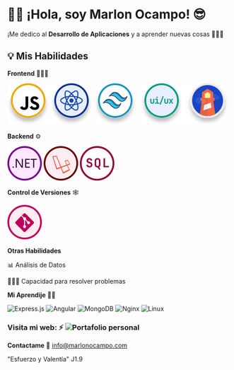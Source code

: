 # 👋🏻 ¡Hola, soy Marlon Ocampo! 😎

¡Me dedico al **Desarrollo de Aplicaciones** y a aprender nuevas cosas 🧑🏻‍💻

## 💡 Mis Habilidades 
**Frontend** 👨🏻‍🎨

![JavaScript](https://raw.githubusercontent.com/marlonocampo/MarlonOcampo/9903fbcbdbd16366dda0c046d10354bb8013ad10/src/assets/icons/js.svg "Lenguaje de Programación JavaScript")
![React](https://raw.githubusercontent.com/marlonocampo/MarlonOcampo/9903fbcbdbd16366dda0c046d10354bb8013ad10/src/assets/icons/react.svg "Librería de JavaScript para interfaz de usuario")
![TailwindCss](https://raw.githubusercontent.com/marlonocampo/MarlonOcampo/9903fbcbdbd16366dda0c046d10354bb8013ad10/src/assets/icons/tailwind.svg "Desarrollo de Interfaces profesionales con TailwindCss")
![Ui/Ux](https://raw.githubusercontent.com/marlonocampo/MarlonOcampo/f5f988c9ab08c3548bc9ab0bb95bc11baa85d6b0/src/assets/icons/uiux.svg "Diseño y Experiencia de usuario")
![Chrome Lighthose](https://raw.githubusercontent.com/marlonocampo/MarlonOcampo/f5f988c9ab08c3548bc9ab0bb95bc11baa85d6b0/src/assets/icons/ligthouse.svg "Análisis y optimización con la herramienta Chrome Lighthouse")

**Backend** ⚙️

![ASP .NET](https://raw.githubusercontent.com/marlonocampo/MarlonOcampo/53854cd72e1d2824000975785286af97b41c4159/src/assets/icons/net.svg "Framework para el desarrollo de API en lenguaje C#")
![Laravel](https://raw.githubusercontent.com/marlonocampo/MarlonOcampo/40b6d52a53777bc8d1273bef98f16e41a670087f/src/assets/icons/Laravel.svg "Framework para el desarrollo de API en lenguaje PHP")
![SQL](https://raw.githubusercontent.com/marlonocampo/MarlonOcampo/403b3205010202b27e2fa265c34215909d1ed60e/src/assets/icons/sql.svg "lenguaje de consultas de bases de datos relacionales")

**Control de Versiones** 🕸️

![SQL](https://raw.githubusercontent.com/marlonocampo/MarlonOcampo/53854cd72e1d2824000975785286af97b41c4159/src/assets/icons/git.svg "Control de versiones con Git")

**Otras Habilidades**

📊 Análisis de Datos

🤹🏻‍♂️ Capacidad para resolver problemas


**Mi Aprendije** 🎯💡

![Express.js](https://img.shields.io/badge/express.js-%23404d59.svg?style=for-the-badge&logo=express&logoColor=%2361DAFB)
![Angular](https://img.shields.io/badge/angular-%23DD0031.svg?style=for-the-badge&logo=angular&logoColor=white)
![MongoDB](https://img.shields.io/badge/MongoDB-%234ea94b.svg?style=for-the-badge&logo=mongodb&logoColor=white)
![Nginx](https://img.shields.io/badge/nginx-%23009639.svg?style=for-the-badge&logo=nginx&logoColor=white)
![Linux](https://img.shields.io/badge/Linux-FCC624?style=for-the-badge&logo=linux&logoColor=black)

### Visita mi web: ⚡ ![Portafolio personal](https://marlonocampo.com)

**Contactame** 📨  [info@marlonocampo.com](mailto:info@marlonocampo.com)

"Esfuerzo y Valentía" J1.9
